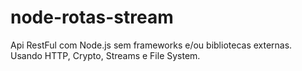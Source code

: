 # node-rotas-stream

Api RestFul com Node.js sem frameworks e/ou bibliotecas externas. Usando HTTP, Crypto, Streams e File System. 
